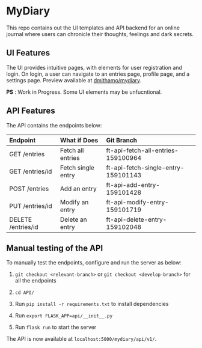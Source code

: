 # MyDiary

This repo contains out the UI templates and API backend for an online journal where users can chronicle their thoughts, feelings and dark secrets.

## UI Features

The UI provides intuitive pages, with elements for user registration and login.
On login, a user can navigate to an entries page, profile page, and a settings page.
Preview available at [dmithamo/mydiary](https://dmithamo.github.io/mydiary/index.html).

**PS** : Work in Progress. Some UI elements may be unfucntional.

## API Features

The API contains the endpoints below:
  
| Endpoint               | What if Does             | Git Branch                          |
| :--------------------  | :----------------------- | :--------------------------------   |
| GET  /entries          | Fetch all entries        | ft-api-fetch-all-entries-159100964  |
| GET  /entries/id       | Fetch single entry       | ft-api-fetch-single-entry-159101143 |
| POST /entries          | Add an entry             | ft-api-add-entry-159101428          |
| PUT /entries/id        | Modify an entry          | ft-api-modify-entry-159101719       |
| DELETE /entries/id     | Delete an entry          | ft-api-delete-entry-159102048       |

## Manual testing of the API

To manually test the endpoints, configure and run the server as below:

1. `git checkout <relevant-branch>` or `git checkout <develop-branch>` for all the endpoints

2. `cd API/`

3. Run `pip install -r requirements.txt` to install dependencies

4. Run `export FLASK_APP=api/__init__.py`

5. Run `flask run` to start the server

The API is now available at `localhost:5000/mydiary/api/v1/`.
